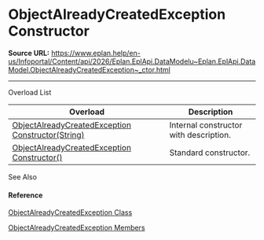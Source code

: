 # ObjectAlreadyCreatedException Constructor

**Source URL:** https://www.eplan.help/en-us/Infoportal/Content/api/2026/Eplan.EplApi.DataModelu~Eplan.EplApi.DataModel.ObjectAlreadyCreatedException~_ctor.html

---

Overload List

| Overload | Description |
| --- | --- |
| [ObjectAlreadyCreatedException Constructor(String)](Eplan.EplApi.DataModelu~Eplan.EplApi.DataModel.ObjectAlreadyCreatedException~_ctor(String).html) | Internal constructor with description. |
| [ObjectAlreadyCreatedException Constructor()](Eplan.EplApi.DataModelu~Eplan.EplApi.DataModel.ObjectAlreadyCreatedException~_ctor().html) | Standard constructor. |



See Also

#### Reference

[ObjectAlreadyCreatedException Class](Eplan.EplApi.DataModelu~Eplan.EplApi.DataModel.ObjectAlreadyCreatedException.html)
  
[ObjectAlreadyCreatedException Members](Eplan.EplApi.DataModelu~Eplan.EplApi.DataModel.ObjectAlreadyCreatedException_members.html)